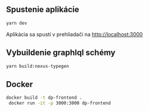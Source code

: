 
## Spustenie aplikácie

```bash
yarn dev
```

Aplikácia sa spustí v prehliadači na [http://localhost:3000](http://localhost:3000)

## Vybuildenie graphlql schémy

```bash
yarn build:nexus-typegen  
```

## Docker

```bash
docker build -t dp-frontend .  
 docker run -it -p 3000:3000 dp-frontend 
```

